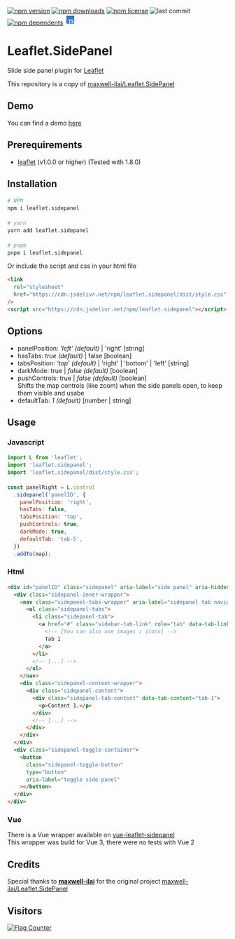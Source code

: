 [![npm version](https://img.shields.io/npm/v/leaflet.sidepanel)](https://www.npmjs.com/package/leaflet.sidepanel)
[![npm downloads](https://img.shields.io/npm/dt/leaflet.sidepanel)](https://www.npmjs.com/package/leaflet.sidepanel)
[![npm license](https://img.shields.io/npm/l/leaflet.sidepanel)](https://github.com/cyclingbyte/leaflet.sidepanel?tab=MIT-1-ov-file#readme)
![last commit](https://img.shields.io/github/last-commit/cyclingbyte/Leaflet.SidePanel)
[![npm dependents](https://img.shields.io/librariesio/dependents/npm/leaflet.sidepanel)](https://www.npmjs.com/package/leaflet.sidepanel?activeTab=dependents)
<img src="./examples/assets/language-typescript.svg" height="24px" />

<!-- [![jsdelivr downloads](https://data.jsdelivr.com/v1/package/npm/leaflet.sidepanel/badge?style=rounded)](https://www.jsdelivr.com/package/npm/leaflet.sidepanel) -->
<!-- ![git stars](https://img.shields.io/github/stars/cyclingbyte/Leaflet.SidePanel) -->

# Leaflet.SidePanel

Slide side panel plugin for [Leaflet](https://leafletjs.com/ 'Leaflet Homepage')

This repository is a copy of [maxwell-ilai/Leaflet.SidePanel](https://github.com/maxwell-ilai/Leaflet.SidePanel 'Leaflet.SidePanel by maxwell-ilai')

## Demo

You can find a demo [here](https://cyclingbyte.github.io/Leaflet.SidePanel/ 'Demo for Leaflet.SidePanel')

## Prerequirements

- [leaflet](https://github.com/Leaflet/Leaflet) (v1.0.0 or higher)
  (Tested with 1.8.0)

## Installation

```sh
# NPM
npm i leaflet.sidepanel

# yarn
yarn add leaflet.sidepanel

# pnpm
pnpm i leaflet.sidepanel
```

Or include the script and css in your html file

```html
<link
  rel="stylesheet"
  href="https://cdn.jsdelivr.net/npm/leaflet.sidepanel/dist/style.css"
/>
<script src="https://cdn.jsdelivr.net/npm/leaflet.sidepanel"></script>
```

## Options

- panelPosition: _'left' (default)_ | 'right' [string]
- hasTabs: _true (default)_ | false [boolean]
- tabsPosition: _'top' (default)_ | 'right' | 'bottom' | 'left' [string]
- darkMode: true | _false (default)_ [boolean]
- pushControls: true | _false (default)_ [boolean]<br />
  Shifts the map controls (like zoom) when the side panels open, to keep them visible and usabe
- defaultTab: _1 (default)_ [number | string]

## Usage

### Javascript

```javascript
import L from 'leaflet';
import 'leaflet.sidepanel';
import 'leaflet.sidepanel/dist/style.css';

const panelRight = L.control
  .sidepanel('panelID', {
    panelPosition: 'right',
    hasTabs: false,
    tabsPosition: 'top',
    pushControls: true,
    darkMode: true,
    defaultTab: 'tab-5',
  })
  .addTo(map);
```

### Html

```html
<div id="panelID" class="sidepanel" aria-label="side panel" aria-hidden="false">
  <div class="sidepanel-inner-wrapper">
    <nav class="sidepanel-tabs-wrapper" aria-label="sidepanel tab navigation">
      <ul class="sidepanel-tabs">
        <li class="sidepanel-tab">
          <a href="#" class="sidebar-tab-link" role="tab" data-tab-link="tab-1">
            <!-- [You can also use images / icons] -->
            Tab 1
          </a>
        </li>
        <!-- [...] -->
      </ul>
    </nav>
    <div class="sidepanel-content-wrapper">
      <div class="sidepanel-content">
        <div class="sidepanel-tab-content" data-tab-content="tab-1">
          <p>Content 1.</p>
        </div>
        <!-- [...] -->
      </div>
    </div>
  </div>
  <div class="sidepanel-toggle-container">
    <button
      class="sidepanel-toggle-button"
      type="button"
      aria-label="toggle side panel"
    ></button>
  </div>
</div>
```

### Vue

There is a Vue wrapper available on [vue-leaflet-sidepanel](https://github.com/cyclingbyte/vue-leaflet-sidepanel)<br />
This wrapper was build for Vue 3, there were no tests with Vue 2

## Credits

Special thanks to **[maxwell-ilai](https://github.com/maxwell-ilai 'Maxwell Ilai')** for the original project [maxwell-ilai/Leaflet.SidePanel](https://github.com/maxwell-ilai/Leaflet.SidePanel 'Leaflet.SidePanel by maxwell-ilai')

## Visitors

[![Flag Counter](https://s01.flagcounter.com/count2/Qvel/bg_FFFFFF/txt_000000/border_CCCCCC/columns_6/maxflags_18/viewers_0/labels_0/pageviews_1/flags_0/percent_0/)](https://info.flagcounter.com/Qvel)
